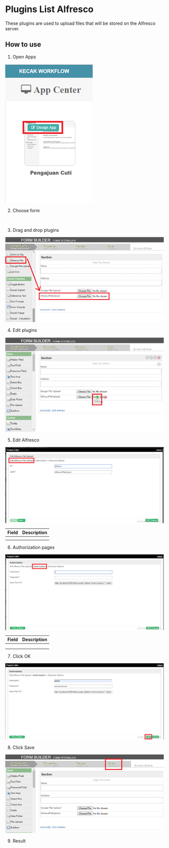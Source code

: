 # Plugins List Alfresco

These plugins are used to upload files that will be stored on the Alfresco server.

## How to use

1. Open Apps

<img src="https://raw.githubusercontent.com/kinnara-digital-studio/kecak-workflow/master/docs/assets/crud_openApps.png" alt="" />


2. Choose form
 
<img src="https://raw.githubusercontent.com/kinnara-digital-studio/kecak-workflow/master/docs/assets/.png" alt="" />


3. Drag and drop plugins

<img src="https://raw.githubusercontent.com/kinnara-digital-studio/kecak-workflow/master/docs/assets/alfresco_dragDrop.png" alt="" />


4. Edit plugins

<img src="https://raw.githubusercontent.com/kinnara-digital-studio/kecak-workflow/master/docs/assets/alfresco_editPlugis.png" alt="" />


5. Edit Alfresco

<img src="https://raw.githubusercontent.com/kinnara-digital-studio/kecak-workflow/master/docs/assets/alfresco_EditAlfresco.png" alt="" />

|Field|Description|
|-|-|
|||
|||

6. Authorization pages

<img src="https://raw.githubusercontent.com/kinnara-digital-studio/kecak-workflow/master/docs/assets/alfresco_EditAlfrescoAuthorization.png" alt="" />


|Field|Description|
|-|-|
|||
|||
|||

7. Click OK

<img src="https://raw.githubusercontent.com/kinnara-digital-studio/kecak-workflow/master/docs/assets/alfresco_ok.png" alt="" />


8. Click Save

<img src="https://raw.githubusercontent.com/kinnara-digital-studio/kecak-workflow/master/docs/assets/alfresco_save.png" alt="" />


9. Result

<img src="https://raw.githubusercontent.com/kinnara-digital-studio/kecak-workflow/master/docs/assets/alfresco_testing.jpg" alt="" />

<img src="https://raw.githubusercontent.com/kinnara-digital-studio/kecak-workflow/master/docs/assets/alfresco_result.jpg" alt="" />

